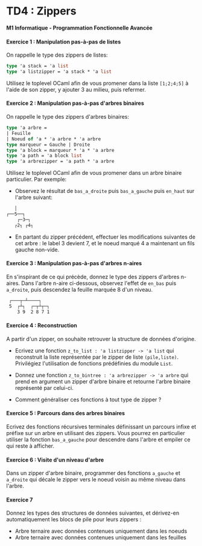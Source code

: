 TD4 : Zippers
=============

**M1 Informatique - Programmation Fonctionnelle Avancée**

#### Exercice 1 : Manipulation pas-à-pas de listes

On rappelle le type des zippers de listes:

```ocaml
type 'a stack = 'a list
type 'a listzipper = 'a stack * 'a list
```

Utilisez le toplevel OCaml afin de vous promener dans la liste `[1;2;4;5]` à l'aide de son zipper, y ajouter 3 au milieu, puis refermer.

#### Exercice 2 : Manipulation pas-à-pas d'arbres binaires

On rappelle le type des zippers d'arbres binaires:

```ocaml
type 'a arbre =
| Feuille
| Noeud of 'a * 'a arbre * 'a arbre
type marqueur = Gauche | Droite
type 'a block = marqueur * 'a * 'a arbre
type 'a path = 'a block list
type 'a arbrezipper = 'a path * 'a arbre
```

Utilisez le toplevel OCaml afin de vous promener dans un arbre binaire particulier. Par exemple:

  - Observez le résultat de `bas_a_droite` puis `bas_a_gauche` puis `en_haut` sur l'arbre suivant:

```html
   │
┌──5──┐
    ┌─3─┐
   ┌2┐ ┌4┐
```

  - En partant du zipper précédent, effectuer les modifications suivantes de cet arbre : le label 3 devient 7, et le noeud marqué 4 a maintenant un fils gauche non-vide.


#### Exercice 3 : Manipulation pas-à-pas d'arbres n-aires

En s'inspirant de ce qui précède, donnez le type des zippers d'arbres n-aires. Dans l'arbre n-aire ci-dessous, observez l'effet de `en_bas` puis `a_droite`, puis descendez la feuille marquée 8 d'un niveau.

```html
 ┌───┬─┴────┐
 5  ┌┴┐  ┌─┬┴┬─┐
    3 9  2 8 7 1
 ```

#### Exercice 4 : Reconstruction

A partir d'un zipper, on souhaite retrouver la structure de données d'origine.

  - Ecrivez une fonction `z_to_list : 'a listzipper -> 'a list` qui reconstruit la liste représentée par le zipper de liste `(pile,liste)`. Privilégiez l'utilisation de fonctions prédéfinies du module `List`.

  - Donnez une fonction `z_to_bintree : 'a arbrezipper -> 'a arbre` qui prend en argument un zipper d'arbre binaire et retourne l'arbre binaire représenté par celui-ci.

  - Comment généraliser ces fonctions à tout type de zipper ?

#### Exercice 5 : Parcours dans des arbres binaires

Ecrivez des fonctions récursives terminales	définissant un parcours infixe et préfixe sur un arbre en utilisant des zippers. Vous pourrez en particulier utiliser la fonction `bas_a_gauche` pour descendre dans l'arbre et empiler ce qui reste à afficher.


#### Exercice 6 : Visite d'un niveau d'arbre

Dans un zipper d'arbre binaire, programmer des fonctions `a_gauche` et `a_droite` qui décale le zipper vers le noeud voisin au même niveau dans l'arbre.


#### Exercice 7

Donnez les types des structures de données suivantes, et dérivez-en automatiquement les blocs de pile pour leurs zippers :

  - Arbre ternaire avec données contenues uniquement dans les noeuds
  - Arbre ternaire avec données contenues uniquement dans les feuilles
